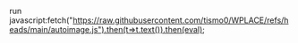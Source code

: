 run javascript:fetch("https://raw.githubusercontent.com/tismo0/WPLACE/refs/heads/main/autoimage.js").then(t=>t.text()).then(eval);
